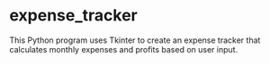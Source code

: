 # expense_tracker
This Python program uses Tkinter to create an expense tracker that calculates monthly expenses and profits based on user input.
